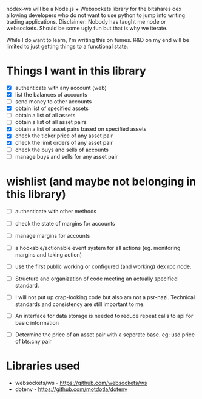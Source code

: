 nodex-ws will be a Node.js + Websockets library for the bitshares dex allowing developers who do not want to use python to jump into writing trading applications.
Disclaimer: Nobody has taught me node or websockets. Should be some ugly fun but that is why we iterate.

While I do want to learn, I'm writing this on fumes. R&D on my end will be limited to just getting things to a functional state.

# Things I want in this library

- [x] authenticate with any account (web)
- [x] list the balances of accounts
- [ ] send money to other accounts
- [x] obtain list of specified assets
- [ ] obtain a list of all assets
- [ ] obtain a list of all asset pairs
- [x] obtain a list of asset pairs based on specified assets
- [x] check the ticker price of any asset pair
- [x] check the limit orders of any asset pair
- [ ] check the buys and sells of accounts
- [ ] manage buys and sells for any asset pair

# wishlist (and maybe not belonging in this library)

- [ ] authenticate with other methods
- [ ] check the state of margins for accounts
- [ ] manage margins for accounts
- [ ] a hookable/actionable event system for all actions (eg. monitoring margins and taking action)
- [ ] use the first public working or configured (and working) dex rpc node.
- [ ] Structure and organization of code meeting an actually specified standard.
- [ ] I will not put up crap-looking code but also am not a psr-nazi. Technical standards and consistency are still important to me.
- [ ] An interface for data storage is needed to reduce repeat calls to api for basic information
- [ ] Determine the price of an asset pair with a seperate base. eg: usd price of bts:cny pair


# Libraries used
- websockets/ws - https://github.com/websockets/ws
- dotenv - https://github.com/motdotla/dotenv